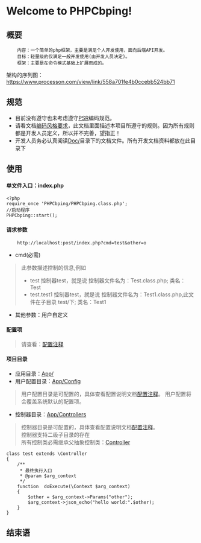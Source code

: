 Welcome to PHPCbping!
===================

## <i class="icon-upload"></i> 概要
		内容：一个简单的php框架，主要是满足个人开发使用，面向后端API开发。
		目标：轻量级的仅满足一般开发使用(由开发人员决定)。
		框架：主要是在命令模式基础上扩展而成的。 

架构的序列图：https://www.processon.com/view/link/558a701fe4b0ccebb524bb71

## <i class="icon-upload"></i> 规范
* 目前没有遵守也未考虑遵守[PSR](http://www.php-fig.org/)编码规范。
* 请看文档[编码风格要求](https://github.com/BPing/PHPCbping/blob/dev/Doc/%E7%BC%96%E7%A0%81%E9%A3%8E%E6%A0%BC%E8%A6%81%E6%B1%82.md)，此文档里面描述本项目所遵守的规则。因为所有规则都是开发人员定义，所以并不完善，望指正！
* 开发人员务必认真阅读[Doc/](https://github.com/BPing/PHPCbping/tree/dev/Doc)目录下的文档文件。所有开发文档资料都放在此目录下

## <i class="icon-upload"></i> 使用
#### 单文件入口：index.php
```
<?php
require_once 'PHPCbping/PHPCbping.class.php';
//启动程序
PHPCbping::start();
```

#### 请求参数

		http://localhost:post/index.php?cmd=test&other=o

* cmd(必需)

>  此参数描述控制的信息,例如
> - test  控制器test，就是说 控制器文件名为：Test.class.php; 类名：Test
> - test.test1  控制器test，就是说 控制器文件名为：Test1.class.php,此文件在子目录 test/下; 类名：Test1 

* 其他参数：用户自定义

#### 配置项
> 请查看：[配置注释]()

#### 项目目录

*  应用目录：[App/]()
*  用户配置目录：[App/Config]()
  
> 用户配置目录是可配置的，具体查看配置说明文档[配置注释]()。
> 用户配置将会覆盖系统默认的配置项。

*  控制器目录：[App/Controllers]()

> 控制器目录是可配置的，具体查看配置说明文档[配置注释]()。<br>
> 控制器支持二级子目录的存在<br>
> 所有控制类必需继承父抽象控制类：[Controller](https://github.com/BPing/PHPCbping/blob/dev/PHPCbping/Controller.absclass.php)

```
class test extends \Controller
{
    /**
     * 最终执行入口
     * @param $arg_context
     */
    function  doExecute(\Context $arg_context)
    {
        $other = $arg_context->Params("other");
        $arg_context->json_echo("hello world:".$other);
    }
}
```

## <i class="icon-upload"></i> 结束语
 			
